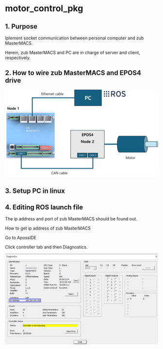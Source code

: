 # motor_control_pkg

## 1. Purpose

Iplement socket communication between personal computer and zub MasterMACS.

Herein, zub MasterMACS and PC are in charge of server and client, respectively.

## 2. How to wire zub MasterMACS and EPOS4 drive

<img src="figures/wiring_img.png">

## 3. Setup PC in linux



## 4. Editing ROS launch file
The ip address and port of zub MasterMACS should be found out.

How to get ip address of zub MasterMACS

Go to ApossIDE

Click controller tab and then Diagnostics.

<img src="figures/zub_MasterMACS_ip_address.png">

